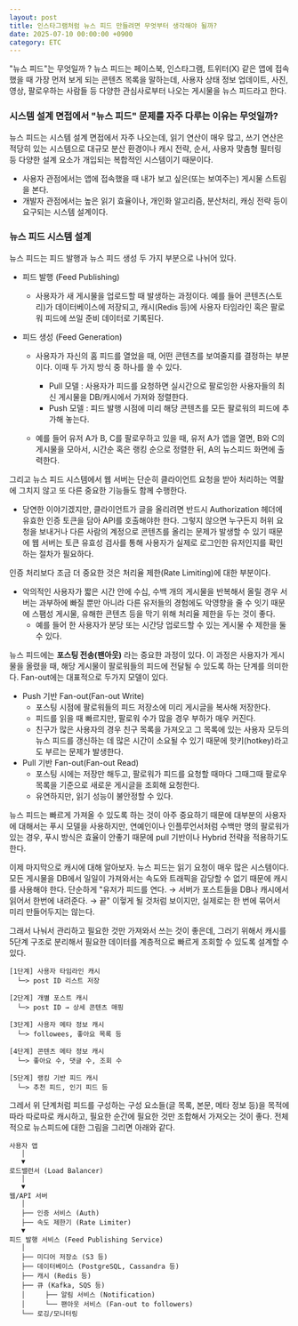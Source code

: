 ```yaml
---
layout: post
title: 인스타그램처럼 뉴스 피드 만들려면 무엇부터 생각해야 될까?
date: 2025-07-10 00:00:00 +0900
category: ETC
---
```


"뉴스 피드"는 무엇일까 ? 뉴스 피드는 페이스북, 인스타그램, 트위터(X) 같은 앱에 접속했을 때 가장 먼저 보게 되는 콘텐츠 목록을 말하는데, 사용자 상태 정보 업데이트, 사진, 영상, 팔로우하는 사람들 등 다양한 관심사로부터 나오는 게시물을 뉴스 피드라고 한다.  

### 시스템 설계 면접에서 "뉴스 피드" 문제를 자주 다루는 이유는 무엇일까?  

뉴스 피드는 시스템 설계 면접에서 자주 나오는데, 읽기 연산이 매우 많고, 쓰기 연산은 적당히 있는 시스템으로 대규모 분산 환경이나 캐시 전략, 순서, 사용자 맞춤형 필터링 등 다양한 설계 요소가 개입되는 복합적인 시스템이기 때문이다.  

* 사용자 관점에서는 앱에 접속했을 때 내가 보고 싶은(또는 보여주는) 게시물 스트림을 본다. 
* 개발자 관점에서는 높은 읽기 효율이나, 개인화 알고리즘, 분산처리, 캐싱 전략 등이 요구되는 시스템 설계이다.  


### 뉴스 피드 시스템 설계  

뉴스 피드는 피드 발행과 뉴스 피드 생성 두 가지 부분으로 나뉘어 있다.   

* 피드 발행 (Feed Publishing)
    * 사용자가 새 게시물을 업로드할 때 발생하는 과정이다. 예를 들어 콘텐츠(스토리)가 데이터베이스에 저장되고, 캐시(Redis 등)에 사용자 타임라인 혹은 팔로워 피드에 쓰일 준비 데이터로 기록된다. 

* 피드 생성 (Feed Generation)
    * 사용자가 자신의 홈 피드를 열었을 때, 어떤 콘텐츠를 보여줄지를 결정하는 부분이다. 이때 두 가지 방식 중 하나를 쓸 수 있다.  
        * Pull 모델 : 사용자가 피드를 요청하면 실시간으로 팔로잉한 사용자들의 최신 게시물을 DB/캐시에서 가져와 정렬한다.  
        * Push 모델 : 피드 발행 시점에 미리 해당 콘텐츠를 모든 팔로워의 피드에 추가해 놓는다.  
    
    * 예를 들어 유저 A가 B, C를 팔로우하고 있을 때, 유저 A가 앱을 열면, B와 C의 게시물을 모아서, 시간순 혹은 랭킹 순으로 정렬한 뒤, A의 뉴스피드 화면에 출력한다.    


그리고 뉴스 피드 시스템에서 웹 서버는 단순히 클라이언트 요청을 받아 처리하는 역활에 그치지 않고 또 다른 중요한 기능들도 함께 수행한다.  
* 당연한 이야기겠지만, 클라이언트가 글을 올리려면 반드시 Authorization 헤더에 유효한 인증 토큰을 담아 API를 호출해야한 한다. 그렇지 않으면 누구든지 허위 요청을 보내거나 다른 사람의 계정으로 콘텐츠를 올리는 문제가 발생할 수 있기 때문에 웹 서버는 토큰 유효성 검사를 통해 사용자가 실제로 로그인한 유저인지를 확인하는 절차가 필요하다.  

인증 처리보다 조금 더 중요한 것은 처리율 제한(Rate Limiting)에 대한 부분이다.  
* 악의적인 사용자가 짧은 시간 안에 수십, 수백 개의 게시물을 반복해서 올릴 경우 서버는 과부하에 빠질 뿐만 아니라 다른 유저들의 경험에도 악영향을 줄 수 잇기 때문에 스팸성 게시물, 유해한 콘텐츠 등을 막기 위해 처리율 제한을 두는 것이 좋다. 
    * 예를 들어 한 사용자가 분당 또는 시간당 업로드할 수 있는 게시물 수 제한을 둘 수 있다.  


뉴스 피드에는 **포스팅 전송(팬아웃)** 라는 중요한 과정이 있다. 이 과정은 사용자가 게시물을 올렸을 때, 해당 게시물이 팔로워들의 피드에 전달될 수 있도록 하는 단계를 의미한다. Fan-out에는 대표적으로 두가지 모델이 있다.  

* Push 기반 Fan-out(Fan-out Write)
    * 포스팅 시점에 팔로워들의 피드 저장소에 미리 게시글을 복사해 저장한다.  
    * 피드를 읽을 때 빠르지만, 팔로워 수가 많을 경우 부하가 매우 커진다. 
    * 친구가 많은 사용자의 경우 친구 목록을 가져오고 그 목록에 있는 사용자 모두의 뉴스 피드를 갱신하는 데 많은 시간이 소요될 수 있기 때문에 핫키(hotkey)라고도 부르는 문제가 발생한다.  
* Pull 기반 Fan-out(Fan-out Read)
    * 포스팅 시에는 저장만 해두고, 팔로워가 피드를 요청할 때마다 그때그때 팔로우 목록을 기준으로 새로운 게시글을 조회해 요청한다.  
    * 유연하지만, 읽기 성능이 불안정할 수 있다. 


뉴스 피드는 빠르게 가져올 수 있도록 하는 것이 아주 중요하기 때문에 대부분의 사용자에 대해서는 푸시 모델을 사용하지만, 연예인이나 인플루언서처럼 수백만 명의 팔로워가 있는 경우, 푸시 방식은 효율이 안좋기 때문에 pull 기반이나 Hybrid 전략을 적용하기도 한다.  

이제 마지막으로 캐시에 대해 알아보자. 뉴스 피드는 읽기 요청이 매우 많은 시스템이다. 모든 게시물을 DB에서 일일이 가져와서는 속도와 트래픽을 감당할 수 없기 때문에 캐시를 사용해야 한다. 단순하게 "유저가 피드를 연다. → 서버가 포스트들을 DB나 캐시에서 읽어서 한번에 내려준다. → 끝" 이헣게 될 것처럼 보이지만, 실제로는 한 번에 묶어서 미리 만들어두지는 않는다. 

그래서 나눠서 관리하고 필요한 것만 가져와서 쓰는 것이 좋은데, 그러기 위해서 캐시를 5단계 구조로 분리해서 필요한 데이터를 계층적으로 빠르게 조회할 수 있도록 설계할 수 있다. 


```
[1단계] 사용자 타임라인 캐시
  └─> post ID 리스트 저장

[2단계] 개별 포스트 캐시
  └─> post ID → 상세 콘텐츠 매핑

[3단계] 사용자 메타 정보 캐시
  └─> followees, 좋아요 목록 등

[4단계] 콘텐츠 메타 정보 캐시
  └─> 좋아요 수, 댓글 수, 조회 수

[5단계] 랭킹 기반 피드 캐시
  └─> 추천 피드, 인기 피드 등
```

그레서 위 단계처럼 피드를 구성하는 구성 요소들(글 목록, 본문, 메타 정보 등)을 목적에 따라 따로따로 캐시하고, 필요한 순간에 필요한 것만 조합해서 가져오는 것이 좋다. 전체적으로 뉴스피드에 대한 그림을 그리면 아래와 같다. 


```
사용자 앱
   │
   ▼
로드밸런서 (Load Balancer)
   │
   ▼
웹/API 서버
   │
   ├── 인증 서비스 (Auth)
   ├── 속도 제한기 (Rate Limiter)
   ▼
피드 발행 서비스 (Feed Publishing Service)
   │
   ├── 미디어 저장소 (S3 등)
   ├── 데이터베이스 (PostgreSQL, Cassandra 등)
   ├── 캐시 (Redis 등)
   ├── 큐 (Kafka, SQS 등)
   │     ├── 알림 서비스 (Notification)
   │     └── 팬아웃 서비스 (Fan-out to followers)
   └── 로깅/모니터링
```



